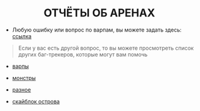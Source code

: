 <center><h1>ОТЧЁТЫ ОБ АРЕНАХ</h1></center>

* Любую ошибку или вопрос по варпам, вы можете задать здесь:
[ссылка](https://github.com/AWRLD/arenas_bug-tracker/issues)

> Если у вас есть другой вопрос, то вы можете просмотреть список других баг-трекеров, которые могут вам помочь

* [варпы](https://github.com/AWRLD/warps_bug-tracker/issues)

* [монстры](https://github.com/AWRLD/monsters_bug-tracker/issues)

* [разное](https://github.com/AWRLD/other_bug-tracker/issues)

* [скайблок острова](https://github.com/AWRLD/skyblock_bug-tracker/issues) 

